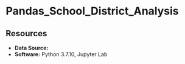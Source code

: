 # Pandas_School_District_Analysis
## Resources

- **Data Source:** 
- **Software:** Python 3.7.10, Jupyter Lab
